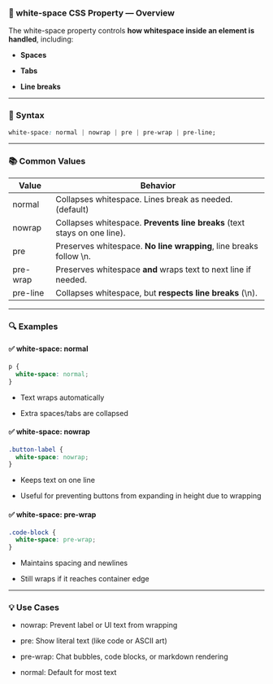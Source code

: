 ### **🧾 white-space CSS Property — Overview**

The white-space property controls **how whitespace inside an element is handled**, including:

- **Spaces**
    
- **Tabs**
    
- **Line breaks**
    

---

### **🔧 Syntax**

```css
white-space: normal | nowrap | pre | pre-wrap | pre-line;
```

---

### **📚 Common Values**

|**Value**|**Behavior**|
|---|---|
|normal|Collapses whitespace. Lines break as needed. (default)|
|nowrap|Collapses whitespace. **Prevents line breaks** (text stays on one line).|
|pre|Preserves whitespace. **No line wrapping**, line breaks follow \n.|
|pre-wrap|Preserves whitespace **and** wraps text to next line if needed.|
|pre-line|Collapses whitespace, but **respects line breaks** (\n).|

---

### **🔍 Examples**

#### **✅ white-space: normal**

```css
p {
  white-space: normal;
}
```

- Text wraps automatically
    
- Extra spaces/tabs are collapsed
    

#### **✅ white-space: nowrap**

```css
.button-label {
  white-space: nowrap;
}
```

- Keeps text on one line
    
- Useful for preventing buttons from expanding in height due to wrapping
    

#### **✅ white-space: pre-wrap**

```css
.code-block {
  white-space: pre-wrap;
}
```

- Maintains spacing and newlines
    
- Still wraps if it reaches container edge
    

---

### **💡 Use Cases**

- nowrap: Prevent label or UI text from wrapping
    
- pre: Show literal text (like code or ASCII art)
    
- pre-wrap: Chat bubbles, code blocks, or markdown rendering
    
- normal: Default for most text
    